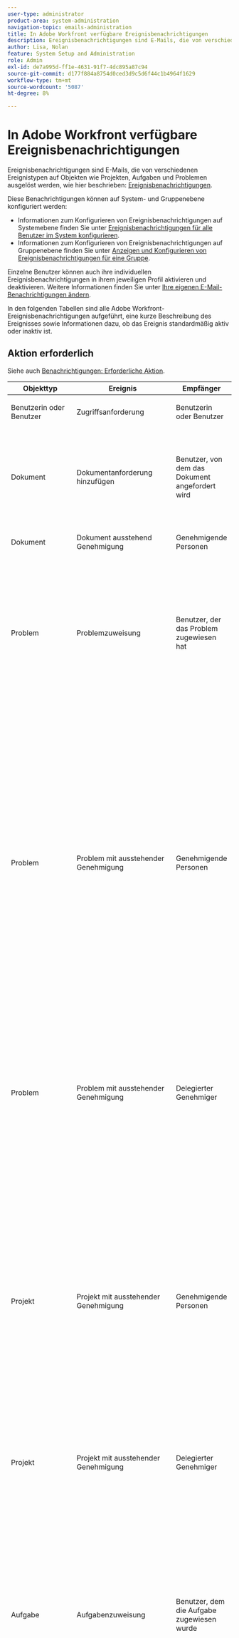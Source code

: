 ```yaml
---
user-type: administrator
product-area: system-administration
navigation-topic: emails-administration
title: In Adobe Workfront verfügbare Ereignisbenachrichtigungen
description: Ereignisbenachrichtigungen sind E-Mails, die von verschiedenen Ereignistypen auf Objekten wie Projekten, Aufgaben und Problemen ausgelöst werden. In diesem Artikel werden die verfügbaren Arten von Ereignisbenachrichtigungen aufgeführt und beschrieben.
author: Lisa, Nolan
feature: System Setup and Administration
role: Admin
exl-id: de7a995d-ff1e-4631-91f7-4dc895a87c94
source-git-commit: d177f884a8754d0ced3d9c5d6f44c1b4964f1629
workflow-type: tm+mt
source-wordcount: '5087'
ht-degree: 8%

---
```


# In Adobe Workfront verfügbare Ereignisbenachrichtigungen

<!-- Audited: 1/2024 -->

Ereignisbenachrichtigungen sind E-Mails, die von verschiedenen Ereignistypen auf Objekten wie Projekten, Aufgaben und Problemen ausgelöst werden, wie hier beschrieben: [Ereignisbenachrichtigungen](../../../workfront-basics/using-notifications/event-notifications.md).

Diese Benachrichtigungen können auf System- und Gruppenebene konfiguriert werden:

* Informationen zum Konfigurieren von Ereignisbenachrichtigungen auf Systemebene finden Sie unter [Ereignisbenachrichtigungen für alle Benutzer im System konfigurieren](../../../administration-and-setup/manage-workfront/emails/configure-event-notifications-for-everyone-in-the-system.md).
* Informationen zum Konfigurieren von Ereignisbenachrichtigungen auf Gruppenebene finden Sie unter [Anzeigen und Konfigurieren von Ereignisbenachrichtigungen für eine Gruppe](../../../administration-and-setup/manage-groups/create-and-manage-groups/view-and-configure-event-notifications-group.md).

Einzelne Benutzer können auch ihre individuellen Ereignisbenachrichtigungen in ihrem jeweiligen Profil aktivieren und deaktivieren. Weitere Informationen finden Sie unter [Ihre eigenen E-Mail-Benachrichtigungen ändern](../../../workfront-basics/using-notifications/activate-or-deactivate-your-own-event-notifications.md).

In den folgenden Tabellen sind alle Adobe Workfront-Ereignisbenachrichtigungen aufgeführt, eine kurze Beschreibung des Ereignisses sowie Informationen dazu, ob das Ereignis standardmäßig aktiv oder inaktiv ist.

## Aktion erforderlich

Siehe auch [Benachrichtigungen: Erforderliche Aktion](../../../workfront-basics/using-notifications/notifications-action-needed.md).

<table style="table-layout:auto"> 
 <col> 
 <col> 
 <col> 
 <col> 
 <col> 
 <thead> 
  <tr> 
   <th>Objekttyp</th> 
   <th>Ereignis</th> 
   <th>Empfänger</th> 
   <th>Beschreibung</th> 
   <th>Standardstatus</th> 
  </tr> 
 </thead> 
 <tbody> 
  <tr> 
   <td> <p>Benutzerin oder Benutzer</p> </td> 
   <td> <p>Zugriffsanforderung</p> </td> 
   <td> <p>Benutzerin oder Benutzer</p> </td> 
   <td> <p>Jemand bittet um Zugang von mir.</p> </td> 
   <td> <p>Aktiv</p> </td> 
  </tr> 
  <tr> 
   <td> <p>Dokument</p> <p> </p> </td> 
   <td> <p>Dokumentanforderung hinzufügen</p> </td> 
   <td> <p>Benutzer, von dem das Dokument angefordert wird</p> </td> 
   <td> <p>Jemand hat mich gebeten, Dokumente hochzuladen.</p> <p>Die Dokumentenanfrage erhält eine E-Mail-Benachrichtigung, wenn sie eine Anforderung zum Hochladen eines Dokuments erhält.</p> </td> 
   <td> <p>Aktiv</p> </td> 
  </tr> 
  <tr> 
   <td> <p>Dokument</p> </td> 
   <td> <p>Dokument ausstehend Genehmigung</p> </td> 
   <td> <p>Genehmigende Personen</p> </td> 
   <td> <p>Ich muss ein Dokument genehmigen.</p> </td> 
   <td> <p>Aktiv</p> </td> 
  </tr> 
  <tr> 
   <td> <p>Problem</p> </td> 
   <td> <p>Problemzuweisung</p> </td> 
   <td> <p>Benutzer, der das Problem zugewiesen hat</p> </td> 
   <td> <p>Ich habe ein Problem.</p> <p>Der Problemverantwortliche erhält nur dann eine E-Mail-Benachrichtigung, wenn der Status des Projekts aktuell ist und der Status des Problems nicht geschlossen ist oder mit Geschlossen übereinstimmt.</p> <p>Benutzer mit einer Lizenz für Review oder Anfrage erhalten keine Benachrichtigung.</p> </td> 
   <td> <p>Inaktiv</p> </td> 
  </tr> 
  <tr> 
   <td> <p>Problem</p> </td> 
   <td> <p>Problem mit ausstehender Genehmigung</p> </td> 
   <td> <p>Genehmigende Personen</p> </td> 
   <td> <p>Ich muss ein Problem genehmigen.</p> <p>Welche Benutzer eine E-Mail-Benachrichtigung für dieses Ereignis erhalten, hängt davon ab, ob die Einstellung "Genehmiger muss nicht im Projektteam sein (für Genehmigungsprozesse, die eine Rolle enthalten)"aktiviert ist (wie beschrieben in <a href="../../../administration-and-setup/customize-workfront/configure-approval-milestone-processes/establish-approval-settings.md" class="MCXref xref">Globale Genehmigungseinstellungen konfigurieren</a>). </p> <p>Wenn diese Option aktiviert ist</strong>, wird eine E-Mail-Benachrichtigung an alle Benutzer im System mit der Rolle "Genehmiger"gesendet.</p> <p>Wenn diese Option deaktiviert ist</strong>, erhalten nur Projektteams mit der Rolle "Genehmiger"eine E-Mail-Benachrichtigung.</p> <p>Eine Benachrichtigung wird gesendet, wenn das Projekt den Status Planung oder Aktuell aufweist. </p> </td> 
   <td> <p>Inaktiv</p> </td> 
  </tr> 
  <tr> 
   <td> <p>Problem</p> </td> 
   <td> <p>Problem mit ausstehender Genehmigung</p> </td> 
   <td> <p>Delegierter Genehmiger</p> </td> 
   <td> <p>Ich muss eine Problemvalidierung überprüfen, wenn ich "delegiert wurde.</p> <p>Wenn ein Benutzer eine Problemgenehmigung an einen anderen Benutzer delegiert, wird dieser benachrichtigt. </p> <p>Eine Benachrichtigung wird nur gesendet, wenn das Projekt den Status Aktuell aufweist.</p> </td> 
   <td> <p>Aktiv</p> </td> 
  </tr> 
  <tr> 
   <td> <p>Projekt</p> </td> 
   <td> <p>Projekt mit ausstehender Genehmigung</p> </td> 
   <td> <p>Genehmigende Personen</p> </td> 
   <td> <p>Ich muss ein Projekt genehmigen.</p> <p>Welche Benutzer eine E-Mail-Benachrichtigung für dieses Ereignis erhalten, hängt davon ab, ob die Einstellung "Genehmiger muss nicht im Projektteam sein (für Genehmigungsprozesse, die eine Auftragsrolle enthalten)"aktiviert ist (wie beschrieben in <a href="../../../administration-and-setup/customize-workfront/configure-approval-milestone-processes/establish-approval-settings.md" class="MCXref xref">Globale Genehmigungseinstellungen konfigurieren</a>).</p> <p>Wenn diese Option aktiviert ist</strong>, wird eine E-Mail-Benachrichtigung an alle Benutzer im System mit der Rolle "Genehmiger"gesendet.</p> <p>Wenn diese Option deaktiviert ist</strong>, erhalten nur Projektteams mit der Rolle "Genehmiger"eine E-Mail-Benachrichtigung.</p> </td> 
   <td> <p>Inaktiv</p> </td> 
  </tr> 
  <tr> 
   <td>Projekt</td> 
   <td>Projekt mit ausstehender Genehmigung</td> 
   <td>Delegierter Genehmiger</td> 
   <td> <p>Ich muss eine Projektgenehmigung überprüfen, die mir übertragen wurde.</p> </td> 
   <td> Aktiv</td> 
  </tr> 
  <tr> 
   <td> <p>Aufgabe</p> </td> 
   <td> <p>Aufgabenzuweisung</p> </td> 
   <td> <p>Benutzer, dem die Aufgabe zugewiesen wurde</p> </td> 
   <td> <p>Ich bin der Hauptverantwortliche einer Aufgabe.</p> <p>Der Aufgabenverantwortliche erhält eine E-Mail-Benachrichtigung, wenn er zum primären Verantwortlichen der Aufgabe gemacht wird, es sei denn, der Verantwortliche ist der Benutzer, der die Zuweisung vorgenommen hat.</p> <p>Eine Benachrichtigung wird gesendet, wenn der Projektstatus Aktuell ist und die Aufgabe nicht als abgeschlossen markiert ist.</p> <p>Benutzer mit einer Überprüfungslizenz erhalten keine Benachrichtigung.</p> </td> 
   <td> <p>Inaktiv</p> </td> 
  </tr> 
  <tr> 
   <td> <p>Aufgabe</p> </td> 
   <td> <p>Aufgabe mit ausstehender Genehmigung</p> </td> 
   <td> <p>Genehmigende Personen</p> </td> 
   <td> <p>Ich muss eine Aufgabe genehmigen.</p> <p>Welche Benutzer eine E-Mail-Benachrichtigung für dieses Ereignis erhalten, hängt davon ab, ob die Einstellung "Genehmiger muss nicht im Projektteam sein (für Genehmigungsprozesse, die eine Rolle enthalten)"aktiviert ist (wie beschrieben in <a href="../../../administration-and-setup/customize-workfront/configure-approval-milestone-processes/establish-approval-settings.md" class="MCXref xref">Globale Genehmigungseinstellungen konfigurieren</a>). </p> <p>Wenn diese Option aktiviert ist</strong>, wird eine E-Mail-Benachrichtigung an alle Benutzer im System mit der Rolle "Genehmiger"gesendet.</p> <p>Wenn diese Option deaktiviert ist</strong>, erhalten nur Projektteams mit der Rolle "Genehmiger"eine E-Mail-Benachrichtigung.</p> <p>Eine Benachrichtigung wird nur gesendet, wenn der Projektstatus zum Zeitpunkt der Anfrage aktuell ist.</p> </td> 
   <td> <p>Inaktiv</p> </td> 
  </tr> 
  <tr> 
   <td> <p>Aufgabe</p> </td> 
   <td> <p>Aufgabe mit ausstehender Genehmigung</p> </td> 
   <td> <p>Delegierter Genehmiger</p> </td> 
   <td> <p>Ich muss eine Aufgabengenehmigung überprüfen, die mir übertragen wurde.</p> <p>Wenn ein Benutzer eine Problemgenehmigung an einen anderen Benutzer delegiert, wird dieser benachrichtigt. </p> <p>Eine Benachrichtigung wird nur gesendet, wenn der Projektstatus zum Zeitpunkt der Anfrage aktuell ist.</p> </td> 
   <td> <p>Aktiv</p> </td> 
  </tr> 
  <tr> 
   <td> <p>Arbeitszeittabelle</p> </td> 
   <td> <p>Datenblatt Neu geöffnet</p> </td> 
   <td> <p>Benutzer, zu dem das Timesheet gehört</p> </td> 
   <td> <p>Mein Timesheet wird wieder geöffnet.</p> <p>Der Eigentümer des Datenblatts erhält beim erneuten Öffnen des Datenblatts eine E-Mail-Benachrichtigung, es sei denn, der Benutzer, der das Datenblatt erneut geöffnet hat, ist auch Eigentümer des Datenblatts.</p> <p>Eine E-Mail-Benachrichtigung wird nur gesendet, wenn der Status des Zeitblatts "Open"lautet.</p> <p>Benutzer mit einer Überprüfungslizenz erhalten keine Benachrichtigung.</p> </td> 
   <td> <p>Inaktiv</p> </td> 
  </tr> 
  <tr> 
   <td> <p>Arbeitszeittabelle</p> </td> 
   <td> <p>Zurückweisung des Zeitplans</p> </td> 
   <td> <p>Benutzer, zu dem das Timesheet gehört</p> </td> 
   <td> <p>Mein Timesheet wird abgelehnt.</p> <p>Der Besitzer des Datenblatts erhält eine E-Mail-Benachrichtigung, wenn das Datenblatt abgelehnt wird, es sei denn, der Benutzer, der das Datenblatt abgelehnt hat, ist ebenfalls Eigentümer.</p> <p>Eine E-Mail-Benachrichtigung wird nur gesendet, wenn der Status des Zeitblatts Abgelehnt ist.</p> <p>Benutzer mit einer Überprüfungslizenz erhalten keine Benachrichtigung.</p> </td> 
   <td> <p>Inaktiv</p> </td> 
  </tr> 
  <tr> 
   <td> <p>Arbeitszeittabelle</p> </td> 
   <td> <p>Übermittlung des Zeitplans</p> </td> 
   <td> <p>Genehmigende Person</p> </td> 
   <td> <p>Ich muss ein Timesheet genehmigen.</p> <p>Der Timesheet-Genehmiger erhält eine E-Mail-Benachrichtigung, wenn ein zu validierendes Zeitblatt übermittelt wird, es sei denn, der Benutzer, der das Datenblatt gesendet hat, ist auch der Timesheet-Genehmiger.</p> <p>Eine Benachrichtigung wird nur gesendet, wenn der Status des Zeitblatts übermittelt wird.</p> </td> 
   <td> <p>Inaktiv</p> </td> 
  </tr> 
  <tr> 
   <td> <p>Zuweisung</p> </td> 
   <td> <p>Arbeitselementanforderung</p> </td> 
   <td> <p>Mitglieder des Teams, für das der Artikel angefordert wird</p> </td> 
   <td> <p>Mein Team erhält eine neue Arbeitsanfrage.</p> <p>Team-Mitglieder erhalten eine E-Mail-Benachrichtigung, wenn das Team eine neue Arbeitsanfrage erhält. (Der Benutzer, der die Anfrage gesendet hat, erhält keine Benachrichtigung, wenn er Mitglied des Teams ist.)</p> <p>Eine Benachrichtigung wird nur gesendet, wenn der Projektstatus zum Zeitpunkt der Arbeitsanforderung aktuell ist und der Status der Arbeitsanforderung "Neu"lautet.</p> <p>Benutzer mit einer Überprüfungslizenz erhalten keine Benachrichtigung.</p> </td> 
   <td> <p>Aktiv</p> </td> 
  </tr> 
  <tr> 
   <td> <p>Zuweisung</p> </td> 
   <td> <p>Arbeitselementanforderung</p> </td> 
   <td> <p>Benutzer, für den das Arbeitselement angefordert wird</p> </td> 
   <td> <p>Ich bekomme eine neue Arbeitsanfrage.</p> <p>Der Bevollmächtigte des Arbeitselements erhält eine E-Mail-Benachrichtigung, es sei denn, der Benutzer, der die Anfrage stellt, ist auch der Bevollmächtigte. </p> <p>Eine Benachrichtigung wird nicht gesendet, wenn der Aufgabenstatus Abgeschlossen oder der Problemstatus Abgeschlossen ist.</p> <p>Eine Benachrichtigung wird nur gesendet, wenn der Projektstatus zum Zeitpunkt der Anfrage aktuell ist.</p> <p>Benutzer mit einer Überprüfungslizenz erhalten keine Benachrichtigung.</p> </td> 
   <td> <p>Aktiv</p> </td> 
  </tr> 
 </tbody> 
</table>

## Von mir gestellte Anfragen

Siehe auch [Benachrichtigungen: Von mir gestellte Anforderungen](../../../workfront-basics/using-notifications/notifications-requests-i-have-made.md).

<table style="table-layout:auto"> 
 <col> 
 <col> 
 <col> 
 <col> 
 <col> 
 <thead> 
  <tr> 
   <th>Objekttyp</th> 
   <th>Ereignis</th> 
   <th>Empfänger</th> 
   <th>Beschreibung</th> 
   <th> Standardstatus</th> 
  </tr> 
 </thead> 
 <tbody> 
  <tr> 
   <td> <p>Dokument</p> </td> 
   <td> <p>Änderung des Genehmigungsstatus</p> </td> 
   <td> <p>Anfragender</p> </td> 
   <td> <p>Eine Anforderung zur Dokumentgenehmigung ist abgeschlossen.</p> <p>Der Dokumentanfragende erhält eine E-Mail-Benachrichtigung, wenn die Genehmigungsanforderung für das Dokument abgeschlossen ist.</p> </td> 
   <td> <p>Aktiv</p> </td> 
  </tr> 
  <tr> 
   <td> <p>Dokument</p> </td> 
   <td> <p>Abschluss der Dokumentanforderung</p> </td> 
   <td> <p>Anfragender</p> </td> 
   <td> <p>Eine Anfrage zum Hochladen von Dokumenten wurde erfüllt.</p> <p>Der Dokumentanfragende erhält eine E-Mail-Benachrichtigung, wenn eine Anforderung zum Hochladen eines Dokuments erfüllt ist.</p> </td> 
   <td> <p>Aktiv</p> </td> 
  </tr> 
  <tr> 
   <td> <p>Problem</p> </td> 
   <td> <p>Problem hinzufügen</p> </td> 
   <td> <p>Primärer Ansprechpartner für Probleme</p> </td> 
   <td> <p>Ich füge einem Projekt ein Problem hinzu.</p> <p>Der Hauptkontakt zu einem Problem erhält eine Benachrichtigung, wenn er ein Problem in einem Projekt hinzufügt.</p> <p>Eine Benachrichtigung wird nur gesendet, wenn der Projektstatus "Aktuell"oder "Planung"lautet.</p> </td> 
   <td> <p>Inaktiv</p> </td> 
  </tr> 
  <tr> 
   <td>Problem</td> 
   <td>Problemzuweisung</td> 
   <td>Primärer Ansprechpartner für Probleme</td> 
   <td> <p>Jemand wird einem Problem zugeordnet, für das ich der Hauptkontakt bin.</p> <p>Der Hauptkontakt zu einem Problem erhält eine Benachrichtigung, wenn das Problem einem Benutzer zugewiesen wird. </p> <p>Eine Benachrichtigung wird nur gesendet, wenn der Projektstatus "Aktuell"oder "Planung"lautet.</p> </td> 
   <td> Inaktiv</td> 
  </tr> 
  <tr> 
   <td> <p>Problem</p> </td> 
   <td> <p>Problembeendigung</p> </td> 
   <td> <p>Primärer Ansprechpartner für Probleme</p> </td> 
   <td> <p>Ein Problem, bei dem ich der Hauptkontakt bin, ist abgeschlossen.</p> <p>Eine Benachrichtigung wird nur gesendet, wenn der Projektstatus "Aktuell"oder "Planung"lautet.</p> </td> 
   <td> <p>Inaktiv</p> </td> 
  </tr> 
  <tr> 
   <td> <p>Projekt</p> </td> 
   <td> <p>Änderung des Projektstatus</p> </td> 
   <td> <p>Benutzer, der das Projekt erstellt hat (eingegeben von)</p> </td> 
   <td> <p>Der Status ändert sich in einem Projekt, das ich erstellt habe.</p> <p>Der Benutzer, der das Projekt erstellt hat, erhält eine E-Mail-Benachrichtigung, wenn sich der Projektstatus ändert.</p> </td> 
   <td> <p>Inaktiv</p> </td> 
  </tr> 
  <tr> 
   <td> <p>Problem</p> </td> 
   <td> <p>Anfrage hinzufügen</p> </td> 
   <td> <p>Primärer Ansprechpartner für Probleme</p> </td> 
   <td> <p>Ich sende eine Anfrage (Bestätigung).</p> <p>Der Primäre Kontakt zu diesem Problem erhält eine E-Mail-Benachrichtigung, wenn er ein Problem sendet.</p> <p>Eine Benachrichtigung wird nur gesendet, wenn der Projektstatus aktuell ist und das Projekt die Ansicht "Is Help Desk"verwendet.</p> </td> 
   <td> <p>Aktiv</p> </td> 
  </tr> 
  <tr> 
   <td> <p>Problem</p> </td> 
   <td> <p>Anforderungszuweisung</p> </td> 
   <td> <p>Primärer Ansprechpartner für Probleme</p> </td> 
   <td> <p>Jemand wird meiner Bitte zugewiesen.</p> <p>Der primäre Ansprechpartner des Problems erhält eine E-Mail-Benachrichtigung, wenn ein Benutzer dem Problem zugewiesen wird, es sei denn, der primäre Ansprechpartner und der zugewiesene Benutzer sind derselbe Benutzer.</p> <p>Eine Benachrichtigung wird nur gesendet, wenn der Projektstatus aktuell ist und das Projekt die Ansicht "Is Help Desk"verwendet.</p> </td> 
   <td> <p>Aktiv</p> </td> 
  </tr> 
  <tr> 
   <td> <p>Problem</p> </td> 
   <td> <p>Anfrage abgeschlossen</p> </td> 
   <td> <p>Primärer Ansprechpartner für Probleme</p> </td> 
   <td> <p>Meine Anfrage ist geschlossen (Bestätigung).</p> <p>Der primäre Ansprechpartner des Problems erhält eine E-Mail-Benachrichtigung, wenn die Anfrage geschlossen wird.</p> <p>Eine Benachrichtigung wird nur gesendet, wenn der Projektstatus aktuell ist und das Projekt die Ansicht "Is Help Desk"verwendet.</p> <p>Wenn die Benachrichtigungen für "Problemabwicklung"aktiviert sind, werden sie immer anstelle der "Anfrage für Primären Kontakt ausgeben"Trigger. Wenn diese Benachrichtigung an den Trigger gesendet werden soll, müssen Sie die Benachrichtigungen zum Abschluss von Problemen deaktivieren.</p> </td> 
   <td> <p>Aktiv</p> </td> 
  </tr> 
  <tr> 
   <td> <p>Dokument</p> </td> 
   <td> <p>Dokument anfordern</p> </td> 
   <td> <p>Primärer Ansprechpartner für Probleme</p> </td> 
   <td> <p>Ein Dokument wird geändert oder hochgeladen, wenn es sich um ein Problem handelt, für das ich der Hauptkontakt bin.</p> <p>Der primäre Ansprechpartner des Problems erhält eine E-Mail-Benachrichtigung, wenn ein Dokument hochgeladen oder in einem Problem geändert wird, es sei denn, der Benutzer, der das Dokument hochgeladen oder geändert hat, ist ebenfalls der primäre Ansprechpartner.</p> <p>Eine Benachrichtigung wird nur gesendet, wenn der Projektstatus aktuell ist und für das Projekt auf der Registerkarte Warteschlangeneinstellungen die Option "Als Warteschlange für Hilfeanfragen veröffentlichen"aktiviert ist.</p> </td> 
   <td> <p>Aktiv</p> </td> 
  </tr> 
  <tr> 
   <td> <p>Problem</p> </td> 
   <td> <p>Änderung des Anfragestatus</p> </td> 
   <td> <p>Primärer Ansprechpartner für Probleme</p> </td> 
   <td> <p>Der Status ändert sich in meiner Anfrage.</p> <p>Der Hauptkontakt des Problems erhält eine E-Mail-Benachrichtigung, wenn sich der Problemstatus ändert, es sei denn, der Benutzer, der den Status geändert hat, ist auch der Hauptkontakt.</p> <p>Eine Benachrichtigung wird nur gesendet, wenn der Projektstatus aktuell ist und das Projekt die Ansicht "Is Help Desk"verwendet.</p> </td> 
   <td> <p>Aktiv</p> </td> 
  </tr> 
 </tbody> 
</table>

<!--
      DRAFTED IN FLARE:
       For more information on publishing a project as a Help Request Queue, see 
       <a href="../../../manage-work/requests/create-and-manage-request-queues/queue-details-tab-overview.md" class="MCXref xref">Overview of the Queue Details tab in a project</a>.-->

## Kommunikation

Siehe auch [Mitteilungen: Kommunikation](../../../workfront-basics/using-notifications/notifications-communication.md).

<table style="table-layout:auto"> 
 <col> 
 <col> 
 <col> 
 <col> 
 <thead> 
  <tr> 
   <th>Objekttyp</th> 
   <th>Ereignis</th> 
   <th>Empfänger</th> 
   <th>Beschreibung</th> 
   <th> Standardstatus</th> 
  </tr> 
 </thead> 
 <tbody> 
  <tr> 
   <td> <p>Dokument</p> </td> 
   <td> <p>Kommentar zu Dokument</p> </td> 
   <td> <p>Dokumentbesitzer</p> </td> 
   <td> <p>Zu meinem Dokument wird ein Kommentar hinzugefügt.</p> <p>Der Dokumenteigentümer in Workfront erhält eine E-Mail-Benachrichtigung, wenn ein Kommentar im Dokument veröffentlicht wird, es sei denn, der Benutzer, der den Kommentar veröffentlicht hat, ist auch Dokumenteigentümer.</p> <p>Alle Benutzer, die direkt in den Kommentar eingeschlossen sind, erhalten ebenfalls eine E-Mail-Benachrichtigung.</p> <p>Eine Benachrichtigung wird nur gesendet, wenn der Projektstatus aktuell ist. </p> <p>Betreff der E-Mail zur sofortigen Benachrichtigung ist: <em>Kommentar zu &lt;request name=""&gt; on &lt;project name=""&gt; (ref# &lt;request reference="" number=""&gt;)</em></p> <p> Betreff der täglichen Digest-Benachrichtigung ist:<em> Kommunikationsgrad &lt;date of="" daily="" digest=""&gt;</em></p> </td> 
   <td> <p>Aktiv </p> </td> 
  </tr> 
  <tr> 
   <td> <p>Notiz</p> </td> 
   <td> <p>Anmerkung anfordern</p> </td> 
   <td> <p>Primärer Ansprechpartner für Probleme</p> </td> 
   <td> <p>Wenn ein Kommentar zu einer Anfrage gepostet wird, senden Sie eine E-Mail an den Hauptkontakt des Problems.</p> <p>Der Hauptkontakt für ein Problem erhält eine E-Mail-Benachrichtigung, wenn ein Kommentar auf einer Anfrage veröffentlicht wird, es sei denn, der Benutzer, der den Kommentar veröffentlicht hat, ist auch der primäre Ansprechpartner für das Problem.</p> <p>Alle Benutzer, die direkt in den Kommentar eingeschlossen sind, erhalten ebenfalls eine E-Mail-Benachrichtigung.</p> <p>Eine Benachrichtigung wird nur gesendet, wenn der Projektstatus aktuell ist.</p> </td> 
   <td> <p>Aktiv</p> </td> 
  </tr> 
  <tr> 
   <td> <p>Benutzerin oder Benutzer</p> </td> 
   <td>Directed Update</td> 
   <td>Benutzerin oder Benutzer</td> 
   <td> <p>Jemand nimmt mich in ein direktes Update auf.</p> <p>Eine gezielte Aktualisierung ist der Fall, wenn ein Benutzer einen anderen Benutzer in eine Aktualisierung einbezieht, wie unter <a href="../../../workfront-basics/updating-work-items-and-viewing-updates/tag-others-on-updates.md" class="MCXref xref">Tagging anderer Benutzer auf Updates</a>.</p> <p>In diesem Fall erhält der Benutzer, der in der empfohlenen Aktualisierung enthalten ist, eine E-Mail-Benachrichtigung über die Aktualisierung.</p> <p>Die E-Mail-Benachrichtigung wird nur gesendet, wenn der Benutzer über Zugriffsrechte für das Objekt verfügt und es in seinem Profil aktiviert bleibt.  </p> <p>Diese Ereignisbenachrichtigung ist standardmäßig aktiviert und kann nicht deaktiviert werden.</p> </td> 
   <td> <p>Aktiv</p> </td> 
  </tr> 
  <tr> 
   <td> <p>Team</p> </td> 
   <td> <p>Directed Update</p> </td> 
   <td> <p>Team-Mitglieder</p> </td> 
   <td> <p>Jemand bezieht mein Team in ein direktes Update ein.</p> <p>Eine gezielte Aktualisierung ist der Fall, wenn ein Benutzer einen anderen Benutzer in eine Aktualisierung einbezieht, wie unter <a href="../../../workfront-basics/updating-work-items-and-viewing-updates/tag-others-on-updates.md" class="MCXref xref">Tagging anderer Benutzer auf Updates</a>.</p> <p>In diesem Fall erhält jedes Mitglied des Teams, das in der empfohlenen Aktualisierung enthalten ist, eine E-Mail-Benachrichtigung über die Aktualisierung.</p> <p>Die E-Mail-Benachrichtigung wird nur an Benutzer gesendet, die über Zugriffsberechtigungen für das Objekt der Aktualisierung verfügen.</p> <p>Wenn der Benutzer, der die gezielte Aktualisierung sendet, Mitglied des Teams ist, das eingeschlossen ist, erhält der Benutzer, der die Aktualisierung sendet, keine E-Mail-Benachrichtigung.</p> </td> 
   <td> <p>Aktiv</p> </td> 
  </tr> 
  <tr> 
   <td> <p>Notiz</p> </td> 
   <td> <p>Kommentar zu Arbeitselementen</p> </td> 
   <td> <p>Thread-Teilnehmer</p> </td> 
   <td> <p>Jemand kommentiert einen Faden, in dem ich bin.</p> <p>Teilnehmer im Thread und Benutzer, die in einer Direktnachricht enthalten sind, erhalten eine E-Mail-Benachrichtigung, wenn ein Benutzer einen Kommentar im Thread abgibt.</p> <p>Benutzer müssen Zugriff auf Ansicht haben, um eine Benachrichtigung zu erhalten.</p> <p>Die folgenden Benutzer erhalten keine Benachrichtigung:</p> 
    <ul> 
     <li> <p>In einer Direktnachricht enthaltene Teams</p> </li> 
     <li> <p>Der Eigentümer der Notiz</p> </li> 
     <li> <p>Der Primäre Kontakt</p> </li> 
    </ul> </td> 
   <td> <p>Aktiv</p> </td> 
  </tr> 
  <tr> 
   <td> <p>Notiz</p> </td> 
   <td> <p>Kommentar zu Arbeitselementen</p> </td> 
   <td> <p>Arbeitselement-Zuweisung</p> </td> 
   <td> <p>Jemand kommentiert eines meiner Arbeitselemente.</p> <p>Der Verantwortliche des Arbeitselements erhält jedes Mal, wenn ein Benutzer ein Update zu einem Arbeitselement hinzufügt, eine E-Mail-Benachrichtigung, es sei denn, der Benutzer, der die Aktualisierung hinzufügt, ist auch der Verantwortliche.</p> </td> 
   <td> <p>Aktiv</p> </td> 
  </tr> 
  <tr> 
   <td> <p>Notiz</p> </td> 
   <td> <p>Antwort auf Arbeitsanforderung</p> </td> 
   <td> <p> Arbeitsanfrage</p> </td> 
   <td> <p>Jemand antwortet auf meine Anfrage.</p> <p>Nachdem ein Benutzer eine Anforderung gesendet hat und ein anderer Benutzer auf diese Anforderung antwortet, erhält der Benutzer, der die Anforderung gesendet hat, eine E-Mail-Benachrichtigung.</p> <p>Eine E-Mail-Benachrichtigung wird nicht gesendet, wenn:</p> 
    <ul> 
     <li> <p>Der Benutzer, der antwortet, ist derselbe Benutzer, der die Anfrage gestellt hat</p> </li> 
     <li> <p>Der Benutzer hat keinen Zugriff auf die Notiz.</p> </li> 
    </ul> </td> 
   <td> <p>Aktiv</p> </td> 
  </tr> 
 </tbody> 
</table>

<!--
      DRAFTED IN FLARE: for the directed update above, it also mentions:
        ... and is not the same user that enters the update-->

## Validierungsinformationen

Siehe auch [Benachrichtigungen: Validierungsinformationen](../../../workfront-basics/using-notifications/notifications-approval-information.md).

<table style="table-layout:auto"> 
 <col> 
 <col> 
 <col> 
 <col> 
 <thead> 
  <tr> 
   <th>Objekttyp</th> 
   <th>Ereignis</th> 
   <th>Empfänger</th> 
   <th>Beschreibung</th> 
   <th> Standardstatus</th> 
  </tr> 
 </thead> 
 <tbody> 
  <tr> 
   <td> <p>Benutzerin oder Benutzer</p> </td> 
   <td> <p>Genehmigungsdelegierung</p> </td> 
   <td> <p>Benutzerin oder Benutzer</p> </td> 
   <td> <p>Ich werde als Genehmiger beauftragt.</p> </td> 
   <td> <p>Aktiv</p> </td> 
  </tr> 
  <tr> 
   <td> <p>Problem</p> </td> 
   <td> <p>Delegierte Problemgenehmigung - Statusänderung</p> </td> 
   <td> <p>Benutzer, der die Genehmigung erteilt hat</p> </td> 
   <td> <p>Ein delegierter Genehmigungsantrag ist abgeschlossen. </p> <p>Wenn Sie eine Problemvalidierung an eine andere Person delegieren, erhalten Sie eine E-Mail-Benachrichtigung, wenn diese die Genehmigung abschließt (unabhängig davon, ob sie die Problemvalidierung validieren oder ablehnen). </p> </td> 
   <td> <p>Aktiv</p> </td> 
  </tr> 
  <tr> 
   <td> <p>Projekt</p> </td> 
   <td> <p>Delegierte Projektgenehmigung - Statusänderung</p> </td> 
   <td> <p>Benutzer, der die Genehmigung erteilt hat</p> </td> 
   <td> <p>Ein delegierter Genehmigungsantrag für ein Projekt ist abgeschlossen.</p> <p>Wenn Sie eine Projektgenehmigung an eine andere Person delegieren, erhalten Sie eine E-Mail-Benachrichtigung, wenn diese Genehmigung abgeschlossen ist (unabhängig davon, ob sie die Projektgenehmigung genehmigt oder ablehnt).</p> </td> 
   <td> <p>Aktiv</p> </td> 
  </tr> 
  <tr> 
   <td> <p>Aufgabe</p> </td> 
   <td> <p>Delegierte Aufgabengenehmigung - Statusänderung</p> </td> 
   <td> <p>Benutzer, der die Genehmigung erteilt hat</p> </td> 
   <td> <p>Der Status der delegierten Aufgabenvalidierung ist abgeschlossen.</p> <p>Wenn Sie eine Aufgabenvalidierung an eine andere Person delegieren, erhalten Sie eine E-Mail-Benachrichtigung, wenn diese Validierung abgeschlossen ist (unabhängig davon, ob sie die Aufgabenvalidierung validieren oder ablehnen).</p> </td> 
   <td> <p>Aktiv</p> </td> 
  </tr> 
  <tr> 
   <td> <p>Dokument</p> </td> 
   <td> <p>Stornierung der Dokumentgenehmigung an genehmigende Person</p> </td> 
   <td> <p>Benutzer, der die Genehmigung erteilt hat</p> </td> 
   <td> <p>Eine Anforderung zur Dokumentgenehmigung wird abgebrochen.</p> <p>Der Dokumentenvalidierer des Dokuments erhält eine E-Mail-Benachrichtigung, wenn die Anforderung der Dokumentgenehmigung abgebrochen wird.</p> </td> 
   <td> <p>Aktiv</p> </td> 
  </tr> 
  <tr> 
   <td> <p>Arbeitszeittabelle</p> </td> 
   <td> <p>Genehmigung des Datenblatts</p> </td> 
   <td> <p>Benutzer, zu dem das Timesheet gehört</p> </td> 
   <td> <p>Mein Timesheet ist genehmigt.</p> </td> 
   <td> <p>Inaktiv</p> </td> 
  </tr> 
 </tbody> 
</table>

## Informationen über die mir zugewiesene Arbeit

Siehe auch [Benachrichtigungen: Informationen über die mir zugewiesenen Aufgaben](../../../workfront-basics/using-notifications/notifications-information-about-work-assigned-to-me.md).

<table style="table-layout:auto"> 
 <col> 
 <col> 
 <col> 
 <col> 
 <thead> 
  <tr> 
   <th>Objekttyp</th> 
   <th>Ereignis</th> 
   <th>Empfänger</th> 
   <th>Beschreibung</th> 
   <th> Standardstatus</th> 
  </tr> 
 </thead> 
 <tbody> 
  <tr data-mc-conditions=""> 
   <td>Aufgabe</td> 
   <td>Abschluss aller Vorgänger-Aufgaben</td> 
   <td>Abhängige Aufgaben zugewiesene Teammitglieder</td> 
   <td> <p>Alle Vorgänger der Aufgaben des Teams sind fertig gestellt.</p> <p>Die Aufgabenempfänger (alle Mitglieder des Teams) erhalten eine E-Mail-Benachrichtigung.</p> <p>Benutzer mit einer Überprüfungslizenz erhalten keine Benachrichtigung.</p> </td> 
   <td>Inaktiv</td> 
  </tr> 
  <tr> 
   <td> <p>Aufgabe</p> </td> 
   <td> <p>Abschluss aller Vorgänger-Aufgaben</p> </td> 
   <td> <p>Benutzer, der abhängigen Aufgaben zugewiesen ist</p> </td> 
   <td> <p>Alle Vorgänger meiner Aufgaben sind abgeschlossen.</p> <p>Der Aufgabenverantwortliche erhält eine E-Mail-Benachrichtigung.</p> <p>Benutzer mit einer Überprüfungslizenz erhalten keine Benachrichtigung.</p> </td> 
   <td> <p>Inaktiv</p> </td> 
  </tr> 
  <tr> 
   <td> <p>Problem</p> </td> 
   <td> <p>Validierungsentscheidung</p> </td> 
   <td> <p>Benutzer, dem das Problem zugewiesen wurde</p> </td> 
   <td> <p>Ein von mir gelöstes Problem wird genehmigt oder abgelehnt.</p> <p>Der Verantwortliche eines Problems erhält eine E-Mail-Benachrichtigung, wenn eine Genehmigungsentscheidung getroffen (genehmigt oder abgelehnt) wird.</p> <p>Benutzer mit einer Überprüfungslizenz erhalten keine Benachrichtigung.</p> </td> 
   <td> <p>Inaktiv</p> </td> 
  </tr> 
  <tr> 
   <td> <p>Aufgabe</p> </td> 
   <td> <p>Validierungsentscheidung</p> </td> 
   <td> <p>Benutzer, dem die Aufgabe zugewiesen ist</p> </td> 
   <td> <p>Eine Aufgabe, die ich abschließe, wird genehmigt oder abgelehnt.</p> <p>Der Aufgabenverantwortliche erhält eine E-Mail-Benachrichtigung, wenn die Aufgabe genehmigt oder abgelehnt wird.</p> <p>Eine Benachrichtigung wird nur gesendet, wenn der Projektstatus aktuell ist.</p> <p>Benutzer mit einer Überprüfungslizenz erhalten keine Benachrichtigung.</p> </td> 
   <td> <p>Inaktiv</p> </td> 
  </tr> 
  <tr> 
   <td> <p>Problem</p> </td> 
   <td> <p>Problembeendigung</p> </td> 
   <td> <p>Benutzer, dem das Problem zugewiesen wurde</p> </td> 
   <td> <p>Ein Problem, dem ich zugewiesen bin, ist abgeschlossen.</p> <p>Eine Benachrichtigung wird nur gesendet, wenn der Projektstatus "Aktuell"oder "Planung"lautet.</p> <p>Benutzer mit einer Überprüfungslizenz erhalten keine Benachrichtigung.</p> </td> 
   <td> <p>Inaktiv</p> </td> 
  </tr> 
  <tr> 
   <td> <p>Problem</p> </td> 
   <td> <p>Geplantes Abschlussdatum für Problem hat sich geändert</p> </td> 
   <td> <p>Benutzer, dem das Problem zugewiesen wurde</p> </td> 
   <td> <p>Das Fälligkeitsdatum ändert sich bei einem Problem, dem ich zugewiesen bin.</p> <p>Der Problemverantwortliche erhält eine E-Mail-Benachrichtigung, wenn sich das geplante Abschlussdatum ändert, es sei denn, der Benutzer, der das geplante Abschlussdatum geändert hat, ist auch der Verantwortliche.</p> <p>Eine Benachrichtigung wird nur gesendet, wenn der Projektstatus etwas Anderes als die Planung ist.</p> </td> 
   <td> <p>Aktiv</p> </td> 
  </tr> 
  <tr> 
   <td> <p>Problem</p> </td> 
   <td> <p>Änderung des Problemstatus</p> </td> 
   <td> <p>Benutzer, dem das Problem zugewiesen wurde</p> </td> 
   <td> <p>Der Status ändert sich für eines meiner Arbeitselemente.</p> <p>Der Bevollmächtigte des Problems erhält eine E-Mail-Benachrichtigung, wenn sich der Status ändert, es sei denn, der Benutzer, der den Status geändert hat, ist auch der Bevollmächtigte.</p> <p>Eine Benachrichtigung wird nur gesendet, wenn der Projektstatus aktuell ist.</p> <p>Benutzer mit einer Überprüfungslizenz erhalten keine Benachrichtigung.</p> </td> 
   <td> <p>Aktiv</p> </td> 
  </tr> 
  <tr> 
   <td> <p>Dokument</p> </td> 
   <td> <p>Dokument anfordern</p> </td> 
   <td> <p>Benutzer, dem das Problem zugewiesen wurde</p> </td> 
   <td> <p>Dokumente werden bei Anforderungen, denen ich zugewiesen bin, hochgeladen oder geändert.</p> <p>Der Problemverantwortliche erhält eine E-Mail-Benachrichtigung, wenn Dokumente in einem von ihm hinzugefügten Problem hochgeladen oder geändert werden.</p> <p>Eine E-Mail-Benachrichtigung wird nicht gesendet, wenn der Benutzer, der an dem Problem teilgenommen hat, der Problemverantwortliche ist.</p> <p>Eine Benachrichtigung wird nur gesendet, wenn der Projektstatus aktuell ist und für das Projekt auf der Registerkarte Warteschlangeneinstellungen die Option "Als Warteschlange für Hilfeanfragen veröffentlichen"aktiviert ist.</p> </td> 
   <td> <p>Aktiv</p> </td> 
  </tr> 
  <tr> 
   <td> <p>Aufgabe</p> </td> 
   <td> <p>Aufgabenabschluss</p> </td> 
   <td> <p>Benutzer, dem die Aufgabe zugewiesen ist</p> </td> 
   <td> <p>Eine Aufgabe, der ich zugewiesen bin, ist abgeschlossen.</p> <p>Der Aufgabenverantwortliche erhält eine E-Mail-Benachrichtigung, wenn die Aufgabe abgeschlossen ist. Nach Abschluss einer persönlichen Aufgabe werden keine Benachrichtigungen gesendet.</p> <p>Eine Benachrichtigung wird nur gesendet, wenn der Projektstatus aktuell ist.</p> <p>Benutzer mit der Lizenz "Review"oder "Anforderer"erhalten keine Benachrichtigung.</p> </td> 
   <td> <p>Inaktiv</p> </td> 
  </tr> 
  <tr> 
   <td> <p>Aufgabe</p> </td> 
   <td> <p>Aufgabenabschluss</p> </td> 
   <td> <p>Benutzer, der der abhängigen Aufgabe zugewiesen ist</p> </td> 
   <td> <p>Ein Vorgänger einer meiner Aufgaben ist abgeschlossen.</p> <p>Der Aufgabenverantwortliche erhält eine E-Mail-Benachrichtigung, wenn einer der Vorgänger seiner Aufgabe abgeschlossen ist.</p> <p>Benutzer mit einer Überprüfungslizenz erhalten keine Benachrichtigung.</p> </td> 
   <td> <p>Inaktiv</p> </td> 
  </tr> 
  <tr> 
   <td> <p>Aufgabe</p> </td> 
   <td> <p>Geplantes Abschlussdatum für Aufgabe hat sich geändert</p> </td> 
   <td> <p>Benutzer, dem die Aufgabe zugewiesen ist</p> </td> 
   <td> <p>Das Fälligkeitsdatum ändert sich bei einer Aufgabe, der ich zugewiesen bin.</p> <p>Der Aufgabenverantwortliche erhält eine E-Mail-Benachrichtigung, wenn sich das geplante Abschlussdatum der Aufgabe ändert, es sei denn, der Benutzer, der das geplante Abschlussdatum geändert hat, ist auch der Aufgabenverantwortliche.</p> <p>Eine Benachrichtigung wird nur gesendet, wenn der Projektstatus etwas Anderes als die Planung ist.</p> <p>Was persönliche Aufgaben betrifft, so wird keine Benachrichtigung gesendet.</p> </td> 
   <td> <p>Aktiv</p> </td> 
  </tr> 
  <tr> 
   <td> <p>Aufgabe</p> </td> 
   <td> <p>Statusänderung der Aufgabe</p> </td> 
   <td> <p>Benutzer, dem die Aufgabe zugewiesen ist</p> </td> 
   <td> <p>Der Status ändert sich bei einer Aufgabe, der ich zugewiesen bin.</p> <p>Der Aufgabenverantwortliche erhält eine E-Mail-Benachrichtigung, wenn sich der Status der Aufgabe ändert, es sei denn, der Benutzer, der den Status geändert hat, ist auch der Verantwortliche.</p> <p>Eine Benachrichtigung wird nur gesendet, wenn der Projektstatus aktuell ist.</p> <p>Benutzer mit einer Überprüfungslizenz erhalten keine Benachrichtigung. </p> </td> 
   <td> <p>Inaktiv</p> </td> 
  </tr> 
 </tbody> 
</table>

<!--
      DRAFTED IN FLARE: from the Request document add to issue assigned to: 
        For more information on publishing a project as a Help Request Queue, see 
       <a href="../../../manage-work/requests/create-and-manage-request-queues/queue-details-tab-overview.md" class="MCXref xref">Overview of the Queue Details tab in a project</a>. -->

## Informationen zu Projekten, die ich verwende

Siehe auch [Benachrichtigungen: Informationen zu Projekten, die ich verwende](../../../workfront-basics/using-notifications/notifications-information-about-projects-im-on.md).

<table style="table-layout:auto"> 
 <col> 
 <col> 
 <col> 
 <col> 
 <thead> 
  <tr> 
   <th>Objekttyp</th> 
   <th>Ereignis</th> 
   <th>Empfänger</th> 
   <th>Beschreibung</th> 
   <th> Standardstatus</th> 
  </tr> 
 </thead> 
 <tbody> 
  <tr> 
   <td> <p>Projekt</p> </td> 
   <td> <p>Aktueller Projektstatus</p> </td> 
   <td> <p>Mitglieder des Projektteams</p> </td> 
   <td> <p>Ein Projekt, an dem ich arbeite, wird aktiv.</p> <p>Benutzer des Projekts erhalten eine E-Mail-Benachrichtigung, sobald das Projekt aktiv wird.</p> </td> 
   <td> <p>Inaktiv</p> </td> 
  </tr> 
  <tr> 
   <td> <p>Dokument</p> </td> 
   <td> <p>Dokument hinzufügen</p> </td> 
   <td> <p>Mitglieder des Projektteams</p> </td> 
   <td> <p>Ein Dokument wird zu einem Projekt hinzugefügt, an dem ich arbeite.</p> <p>Benutzer des Projektteams erhalten eine E-Mail-Benachrichtigung, wenn ein Dokument zum Projekt hinzugefügt wird, mit Ausnahme des Benutzers, der das Dokument hinzugefügt hat.</p> <p>Eine Benachrichtigung wird nur gesendet, wenn der Projektstatus Aktuell und das Dokument nicht Privat ist. </p> </td> 
   <td> <p>Inaktiv</p> </td> 
  </tr> 
  <tr> 
   <td> <p>Problem</p> </td> 
   <td> <p>Problem hinzufügen</p> </td> 
   <td> <p>Mitglieder des Projektteams</p> </td> 
   <td> <p>Ein Problem wird zu einem Projekt hinzugefügt, an dem ich arbeite.</p> <p>Benutzer in einem Projekt erhalten eine E-Mail-Benachrichtigung, wenn dem Projekt ein Problem hinzugefügt wird.</p> <p>Eine Benachrichtigung wird nur gesendet, wenn der Projektstatus aktuell ist.</p> </td> 
   <td> <p>Inaktiv</p> </td> 
  </tr> 
  <tr> 
   <td> <p>Problem</p> </td> 
   <td> <p>Problembeendigung</p> </td> 
   <td> <p>Mitglieder des Projektteams</p> </td> 
   <td> <p>Ein Problem ist bei einem Projekt abgeschlossen, an dem ich arbeite.</p> <p>Jeder Benutzer im Projekt erhält eine Benachrichtigung.</p> <p>Eine Benachrichtigung wird nur gesendet, wenn der Projektstatus "Aktuell"oder "Planung"lautet.</p> </td> 
   <td> <p>Inaktiv</p> </td> 
  </tr> 
  <tr> 
   <td> <p>Aufgabe</p> </td> 
   <td> <p>Abschluss von Milestone-Aufgaben</p> </td> 
   <td> <p>Mitglieder des Projektteams</p> </td> 
   <td> <p>Eine Meilensteinaufgabe ist an einem Projekt abgeschlossen, an dem ich arbeite.</p> <p>Alle Benutzer im Projektteam erhalten eine Benachrichtigung, wenn eine Meilensteinaufgabe abgeschlossen ist. </p> <p>Eine Benachrichtigung wird nur gesendet, wenn der Projektstatus "Aktuell"oder "Planung"lautet.</p> </td> 
   <td> <p>Inaktiv</p> </td> 
  </tr> 
  <tr> 
   <td> <p>Projekt</p> </td> 
   <td> <p>Projektabschluss</p> </td> 
   <td> <p>Mitglieder des Projektteams</p> </td> 
   <td> <p>Ein Projekt, in dem ich bin, ist abgeschlossen.</p> <p>Benutzer in einem Projektteam erhalten eine E-Mail-Benachrichtigung, wenn der Projektstatus Abgeschlossen ist.</p> <p>Tipp: Wenn Projekte regelmäßig abgeschlossen werden, kann die Aktivierung dieser Option eine Menge E-Mails für Benutzer erstellen, die eine begrenzte Anzahl von Aufgaben für viele Projekte haben. </p> </td> 
   <td> <p>Inaktiv</p> </td> 
  </tr> 
  <tr> 
   <td> <p>Projekt</p> </td> 
   <td> <p>Änderung des Projektstatus</p> </td> 
   <td> <p>Mitglieder des Projektteams</p> </td> 
   <td> <p>Der Status ändert sich bei einem Projekt, in dem ich bin.</p> <p>Benutzer im Projektteam erhalten eine E-Mail-Benachrichtigung, wenn sich der Status des Projekts ändert. </p> </td> 
   <td> <p>Inaktiv</p> </td> 
  </tr> 
  <tr> 
   <td> <p>Projektbenutzer</p> </td> 
   <td> <p>Projekt-Benutzer hinzufügen</p> </td> 
   <td> <p>Mitglieder des Projektteams</p> </td> 
   <td> <p>Ich werde zu einem Projekt hinzugefügt.</p> <p>Der Benutzer, der zum Projekt hinzugefügt wurde, erhält beim Hinzufügen eine E-Mail-Benachrichtigung, es sei denn, der Benutzer wurde zum Projekt selbst hinzugefügt.</p> <p>Eine Benachrichtigung wird nur gesendet, wenn der Projektstatus aktuell ist.</p> </td> 
   <td> <p>Inaktiv</p> </td> 
  </tr> 
  <tr> 
   <td> <p>Aufgabe</p> </td> 
   <td> <p>Aufgabenabschluss</p> </td> 
   <td> <p>Mitglieder des Projektteams</p> </td> 
   <td> <p>Eine Aufgabe ist an einem Projekt abgeschlossen, an dem ich arbeite.</p> <p>Mitglieder des Projektteams erhalten eine E-Mail-Benachrichtigung.</p> <p>Eine Benachrichtigung wird nur gesendet, wenn der Projektstatus aktuell ist.</p> </td> 
   <td> <p>Inaktiv</p> </td> 
  </tr> 
  <tr> 
   <td> <p>Problem</p> </td> 
   <td> <p>Nicht zugewiesenes Problem hinzugefügt</p> </td> 
   <td> <p>Mitglieder des Projektteams</p> </td> 
   <td> <p>Ein nicht zugewiesenes Problem wird zu einem Projekt hinzugefügt, an dem ich arbeite.</p> <p>Benutzer eines Projekts erhalten eine E-Mail-Benachrichtigung, wenn dem Projekt ein Problem ohne Zuweisung hinzugefügt wird.</p> <p>Eine Benachrichtigung wird nur gesendet, wenn der Projektstatus aktuell ist.</p> </td> 
   <td> <p>Inaktiv</p> </td> 
  </tr> 
 </tbody> 
</table>

## Informationen über Projekte, die ich besitze

Siehe auch [Benachrichtigungen: Informationen zu Projekten, die ich besitze](../../../workfront-basics/using-notifications/notifications-information-about-projects-i-own.md).

<table style="table-layout:auto"> 
 <col> 
 <col> 
 <col> 
 <col> 
 <thead> 
  <tr> 
   <th>Objekttyp</th> 
   <th>Ereignis</th> 
   <th>Empfänger</th> 
   <th>Beschreibung</th> 
   <th> Standardstatus</th> 
  </tr> 
 </thead> 
 <tbody> 
  <tr> 
   <td> <p>Dokument</p> </td> 
   <td> <p>Dokument hinzufügen</p> </td> 
   <td> <p>Projektbesitzer</p> </td> 
   <td> <p>Ein Dokument wird zu einem Projekt hinzugefügt, dessen Eigentümer ich bin.</p> <p>Der Projekteigentümer erhält eine E-Mail-Benachrichtigung, wenn ein Dokument zum Projekt hinzugefügt wird, es sei denn, der Benutzer, der das Dokument hinzugefügt hat, ist auch Projektinhaber.</p> <p>Eine Benachrichtigung wird nur gesendet, wenn der Projektstatus Aktuell und das Dokument nicht Privat ist.</p> <p>Benutzer mit einer Überprüfungslizenz erhalten keine Benachrichtigung.</p> </td> 
   <td> <p>Inaktiv</p> </td> 
  </tr> 
  <tr> 
   <td> <p>Problem</p> </td> 
   <td> <p>Problem hinzufügen</p> </td> 
   <td> <p>Projektbesitzer</p> </td> 
   <td> <p>Ein Problem wird zu einem Projekt hinzugefügt, dessen Eigentümer ich bin.</p> <p>Der Projekteigentümer erhält eine E-Mail-Benachrichtigung, wenn dem Projekt ein Problem hinzugefügt wird.</p> <p>Eine Benachrichtigung wird nur gesendet, wenn der Projektstatus "Aktuell"oder "Planung"lautet.</p> <p>Benutzer mit einer Überprüfungslizenz erhalten keine Benachrichtigung.</p> </td> 
   <td> <p>Inaktiv</p> </td> 
  </tr> 
  <tr> 
   <td> <p>Problem</p> </td> 
   <td> <p>Änderung des Verpflichtungsdatums für ein Problem</p> </td> 
   <td> <p>Projektbesitzer</p> </td> 
   <td> <p>Das Commit-Datum ändert sich für ein Problem in einem meiner Projekte.</p> <p>Der Projekteigentümer erhält eine E-Mail-Benachrichtigung, wenn sich das Veröffentlichungsdatum für ein Problem im Projekt ändert, es sei denn, der Benutzer, der das Veröffentlichungsdatum ändert, ist derselbe Benutzer wie der Projekteigentümer.</p> </td> 
   <td> <p>Aktiv</p> </td> 
  </tr> 
  <tr> 
   <td> <p>Problem</p> </td> 
   <td> <p>Problembeendigung</p> </td> 
   <td> <p>Projektbesitzer</p> </td> 
   <td> <p>Ein Problem ist bei einem Projekt abgeschlossen, dessen Eigentümer ich bin.</p> <p>Der Projekteigentümer erhält eine E-Mail-Benachrichtigung.</p> <p>Eine Benachrichtigung wird nur gesendet, wenn der Projektstatus "Aktuell"oder "Planung"lautet.</p> <p>Benutzer mit einer Überprüfungslizenz erhalten keine Benachrichtigung.</p> </td> 
   <td> <p>Inaktiv</p> </td> 
  </tr> 
  <tr> 
   <td> <p>Aufgabe</p> </td> 
   <td> <p>Abschluss von Milestone-Aufgaben</p> </td> 
   <td> <p>Projektbesitzer</p> </td> 
   <td> <p>Eine Meilensteinaufgabe wird an einem Projekt abgeschlossen, das ich besitze.</p> <p>Eine Benachrichtigung wird nur gesendet, wenn der Projektstatus "Aktuell"oder "Planung"lautet.</p> </td> 
   <td> <p>Inaktiv</p> </td> 
  </tr> 
  <tr> 
   <td> <p>Projekt</p> </td> 
   <td> <p>Zuweisung des Projekteigentümers</p> </td> 
   <td> <p>Projektbesitzer</p> </td> 
   <td> <p>Ich bin der Besitzer eines neuen Projekts.</p> <p>Wenn ein Benutzer als Eigentümer eines Projekts zugewiesen wird, erhält er eine E-Mail-Benachrichtigung.</p> <p>Wenn der Projektinhaber derselbe Benutzer ist, der die Zuweisung vorgenommen hat, wird keine E-Mail-Benachrichtigung gesendet</p> </td> 
   <td> <p>Inaktiv</p> </td> 
  </tr> 
  <tr> 
   <td> <p>Projekt</p> </td> 
   <td> <p>Änderung des Projektstatus</p> </td> 
   <td> <p>Projektbesitzer</p> </td> 
   <td> <p>Ein Projekt, das ich besitze, kommt zurück.</p> <p>Der Projekteigentümer erhält eine E-Mail-Benachrichtigung, wenn das Projekt verspätet ist.</p> </td> 
   <td> <p>Inaktiv</p> </td> 
  </tr> 
  <tr> 
   <td> <p>Aufgabe</p> </td> 
   <td> <p>Änderung des Commit-Datums für Aufgabe</p> </td> 
   <td> <p>Projektbesitzer</p> </td> 
   <td> <p>Das Commit-Datum ändert sich für eine Aufgabe in einem meiner Projekte.</p> <p>Der Projekteigentümer erhält eine E-Mail-Benachrichtigung, wenn sich das Veröffentlichungsdatum für eine Aufgabe im Projekt ändert, es sei denn, der Benutzer, der das Veröffentlichungsdatum geändert hat, ist auch Projektinhaber.</p> </td> 
   <td> <p>Aktiv</p> </td> 
  </tr> 
  <tr> 
   <td> <p>Aufgabe</p> </td> 
   <td> <p>Aufgabenabschluss</p> </td> 
   <td> <p>Projektbesitzer</p> </td> 
   <td> <p>Eine Aufgabe wird an einem Projekt abgeschlossen, dessen Eigentümer ich bin.</p> <p>Der Projekteigentümer erhält eine Benachrichtigung. </p> <p>Eine Benachrichtigung wird nur gesendet, wenn der Projektstatus aktuell ist.</p> </td> 
   <td> <p>Inaktiv</p> </td> 
  </tr> 
  <tr> 
   <td> <p>Aufgabe</p> </td> 
   <td> <p>Änderung beim Aufgabenfortschritt</p> </td> 
   <td> <p>Projektbesitzer</p> </td> 
   <td> <p>Eine Aufgabe an einem Projekt, das ich besitze, kommt zurück.</p> <p>Der Projekteigentümer erhält eine E-Mail-Benachrichtigung, wenn eine Aufgabe im Projekt hinter den Zeitplan zurückfällt.</p> <p>Eine Benachrichtigung wird nur gesendet, wenn der Projektstatus aktuell ist.</p> </td> 
   <td> <p>Inaktiv</p> </td> 
  </tr> 
  <tr> 
   <td> <p>Problem</p> </td> 
   <td> <p>Nicht zugewiesenes Problem hinzufügen</p> </td> 
   <td> <p>Projektbesitzer</p> </td> 
   <td> <p>Ein nicht zugewiesenes Problem wird zu einem Projekt hinzugefügt, dessen Eigentümer ich bin.</p> <p>Der Projekteigentümer erhält eine E-Mail-Benachrichtigung, wenn dem Projekt ein nicht zugewiesenes Problem hinzugefügt wird.</p> <p>Eine Benachrichtigung wird nur gesendet, wenn der Projektstatus "Aktuell"oder "Planung"lautet.</p> <p>Benutzer mit einer Überprüfungslizenz erhalten keine Benachrichtigung.</p> </td> 
   <td> <p>Inaktiv</p> </td> 
  </tr> 
 </tbody> 
</table>

## Informationen zu den von mir geförderten Projekten

Siehe auch [Benachrichtigungen: Informationen zu Projekten, die ich sponsere](../../../workfront-basics/using-notifications/notifications-information-about-projects-i-sponsor.md).

<table style="table-layout:auto"> 
 <col> 
 <col> 
 <col> 
 <col> 
 <thead> 
  <tr> 
   <th>Objekttyp</th> 
   <th>Ereignis</th> 
   <th>Empfänger</th> 
   <th>Beschreibung</th> 
   <th> Standardstatus</th> 
  </tr> 
 </thead> 
 <tbody> 
  <tr> 
   <td> <p>Dokument</p> </td> 
   <td> <p>Dokument hinzufügen</p> </td> 
   <td> <p>Projektsponsor</p> </td> 
   <td> <p>Ein Dokument wird zu einem Projekt hinzugefügt, das ich sponsere.</p> <p>Der Projektsponsor erhält eine E-Mail-Benachrichtigung, wenn dem Projekt ein Dokument hinzugefügt wird, es sei denn, das Dokument wird vom Projektsponsor hinzugefügt.</p> <p>Eine Benachrichtigung wird nur gesendet, wenn der Projektstatus Aktuell ist und das Dokument nicht Privat ist.</p> </td> 
   <td> <p>Inaktiv</p> </td> 
  </tr> 
  <tr> 
   <td> <p>Problem</p> </td> 
   <td> <p>Problem hinzufügen</p> </td> 
   <td> <p>Projektsponsor</p> </td> 
   <td> <p>Ein Problem wird zu einem Projekt hinzugefügt, das ich sponsere.</p> <p>Der Projektsponsor erhält eine E-Mail-Benachrichtigung, wenn dem Projekt ein Problem hinzugefügt wird.</p> <p>Eine Benachrichtigung wird nur gesendet, wenn der Projektstatus "Aktuell"oder "Planung"lautet.</p> </td> 
   <td> <p>Inaktiv</p> </td> 
  </tr> 
  <tr> 
   <td> <p>Problem</p> </td> 
   <td> <p>Problembeendigung</p> </td> 
   <td> <p>Projektsponsor</p> </td> 
   <td> <p>Ein Problem ist bei einem Projekt abgeschlossen, das ich sponsere.</p> <p>Der Projektsponsor erhält eine E-Mail-Benachrichtigung.</p> <p>Eine Benachrichtigung wird nur gesendet, wenn der Projektstatus "Aktuell"oder "Planung"lautet.</p> </td> 
   <td> <p>Inaktiv</p> </td> 
  </tr> 
  <tr> 
   <td> <p>Aufgabe</p> </td> 
   <td> <p>Abschluss von Milestone-Aufgaben</p> </td> 
   <td> <p>Projektsponsor</p> </td> 
   <td> <p>Eine Meilensteinaufgabe wird an einem Projekt abgeschlossen, das ich sponsere.</p> <p>Der Projektsponsor erhält eine E-Mail-Benachrichtigung, wenn eine Meilensteinaufgabe an einem von ihm geförderten Projekt abgeschlossen wird.</p> <p>Eine Benachrichtigung wird nur gesendet, wenn der Projektstatus "Aktuell"oder "Planung"lautet.</p> </td> 
   <td> <p>Inaktiv</p> </td> 
  </tr> 
  <tr> 
   <td> <p>Projekt</p> </td> 
   <td> <p>Änderung des Projektstatus</p> </td> 
   <td> <p>Projektsponsor</p> </td> 
   <td> <p>Ein Projekt, das ich sponsere, kommt zurück.</p> <p>Der Projektsponsor erhält eine E-Mail-Benachrichtigung, wenn das Projekt in Verzug gerät.</p> </td> 
   <td> <p>Inaktiv</p> </td> 
  </tr> 
  <tr> 
   <td> <p>Projekt</p> </td> 
   <td> <p>Zuweisung des Projektsponsors</p> </td> 
   <td> <p>Projektsponsor</p> </td> 
   <td> <p>Ich bin der Sponsor eines Projekts.</p> <p>Der Projektsponsor erhält eine E-Mail-Benachrichtigung, wenn er als Sponsor eines Projekts eingestellt wird.</p> </td> 
   <td> <p>Inaktiv</p> </td> 
  </tr> 
  <tr> 
   <td> <p>Aufgabe</p> </td> 
   <td> <p>Aufgabenabschluss</p> </td> 
   <td> <p>Projektsponsor</p> </td> 
   <td> <p>Eine Aufgabe wird an einem Projekt abgeschlossen, das ich sponsere.</p> <p>Der Projektsponsor erhält eine E-Mail-Benachrichtigung.</p> <p>Eine Benachrichtigung wird nur gesendet, wenn der Projektstatus aktuell ist.</p> </td> 
   <td> <p>Inaktiv</p> </td> 
  </tr> 
  <tr> 
   <td> <p>Aufgabe</p> </td> 
   <td> <p>Änderung beim Aufgabenfortschritt</p> </td> 
   <td> <p>Projektsponsor</p> </td> 
   <td> <p>Eine Aufgabe an einem Projekt, das ich sponsere, kommt zurück.</p> <p>Der Projektsponsor erhält eine E-Mail-Benachrichtigung, wenn eine Aufgabe im Projekt hinter den Zeitplan zurückfällt.</p> <p>Eine Benachrichtigung wird nur gesendet, wenn der Projektstatus aktuell ist.</p> </td> 
   <td> <p>Inaktiv</p> </td> 
  </tr> 
  <tr> 
   <td> <p>Problem</p> </td> 
   <td> <p>Nicht zugewiesenes Problem hinzufügen</p> </td> 
   <td> <p>Projektsponsor</p> </td> 
   <td> <p>Ein nicht zugewiesenes Problem wird einem Projekt, das ich sponsere, hinzugefügt.</p> <p>Der Projektsponsor erhält eine E-Mail-Benachrichtigung, wenn dem Projekt ein nicht zugewiesenes Problem hinzugefügt wird.</p> <p>Eine Benachrichtigung wird nur gesendet, wenn der Projektstatus "Aktuell"oder "Planung"lautet.</p> </td> 
   <td> <p>Inaktiv</p> </td> 
  </tr> 
 </tbody> 
</table>

## Verschiedene Informationen

Siehe auch [Mitteilungen: Verschiedene Informationen](../../../workfront-basics/using-notifications/notifications-misc-information.md).

<table style="table-layout:auto"> 
 <col> 
 <col> 
 <col> 
 <col> 
 <thead> 
  <tr> 
   <th>Objekttyp</th> 
   <th>Ereignis</th> 
   <th>Empfänger</th> 
   <th>Beschreibung</th> 
   <th> Standardstatus</th> 
  </tr> 
 </thead> 
 <tbody> 
  <tr> 
   <td>Ankündigung</td> 
   <td> <p>Ankündigng wurde hinzugefügt.</p> </td> 
   <td> <p></p> </td> 
   <td> <p>Eine Nachricht wird an das Ankündigungszentrum gesendet.</p> </td> 
   <td> <p>Aktiv</p> </td> 
  </tr> 
  <tr> 
   <td> <p>Dokument</p> </td> 
   <td> <p>Abbrechen der Dokumentanforderung</p> </td> 
   <td> <p>Benutzer, von dem das Dokument angefordert wird</p> </td> 
   <td> <p>Abbrechen einer Anfrage zum Hochladen von Dokumenten von mir.</p> <p>Die Dokumentanforderung erhält eine E-Mail-Benachrichtigung, wenn eine Dokumentanforderung abgebrochen wird.</p> </td> 
   <td> <p>Aktiv</p> </td> 
  </tr> 
  <tr> 
   <td> </td> 
   <td> <p>Fehlerbenachrichtigung</p> </td> 
   <td> <p></p> </td> 
   <td> <p>Es wurde ein Fehler gefunden, der Ihre Aufmerksamkeit benötigt.</p> <p>Eine E-Mail-Benachrichtigung wird erzeugt, nachdem Workfront versucht hat, eine Verbindung zu einem POP-Konto herzustellen. Nach 25 Versuchen deaktiviert Workfront die Verbindung zum POP-Konto, um Ressourcen beizubehalten, und sendet eine Benachrichtigung. </p> <p>Die E-Mail-Benachrichtigung wird an den Projekteigentümer gesendet, wenn die POP-E-Mail mit einer Anforderungswarteschlange verknüpft ist, oder an die Workfront-Administratoren, wenn das POP-Konto mit der Funktion "Eingehende E-Mails"in der E-Mail-Einrichtung verknüpft ist.
   </p> </td> 
   <td> <p>Aktiv</p> </td> 
  </tr> 
  <tr> 
   <td> <p>Problem</p> </td> 
   <td> <p>Problemzuweisung</p> </td> 
   <td> <p>Ressourceneigentümer</p> </td> 
   <td> <p>Eine Änderung bei der Zuweisung von Aufgaben betrifft eines meiner Mitarbeiter.</p> <p>Der Problemverantwortliche-Manager erhält eine E-Mail-Benachrichtigung, wenn eine Änderung einen von ihm verwalteten Benutzer betrifft.</p> <p>Eine Benachrichtigung wird nur gesendet, wenn der Projektstatus "Aktuell"oder "Planung"lautet.</p> </td> 
   <td> <p>Inaktiv</p> </td> 
  </tr> 
  <tr> 
   <td> <p>Benutzerin oder Benutzer</p> </td> 
   <td> <p>Neuer Benutzer</p> </td> 
   <td> <p>Benutzerin oder Benutzer</p> </td> 
   <td> <p>Wenn ein neuer Benutzer in Workfront erstellt wird, senden Sie eine E-Mail an den Benutzer.</p> <p>Nachdem der neue Benutzer erstellt wurde, erhält er eine Einladung in eine E-Mail, in der er darüber informiert wird, dass ein Workfront-Konto erstellt wurde, und er aufgefordert wird, sein Kennwort festzulegen.</p> <p>Bei der Erstellung eines neuen Benutzers können Benutzer die Option "Einladungs-E-Mail an diese Person senden"auswählen (siehe <a href="../../../administration-and-setup/add-users/create-and-manage-users/add-users.md" class="MCXref xref">Benutzer hinzufügen</a><span style="font-weight: 400;">). Wenn jedoch die Option "Neuer Benutzer für Benutzer"global aktiviert ist, erhalten alle neuen Benutzer die Einladung per E-Mail, unabhängig davon, ob die Option "Einladungs-E-Mail an diese Person senden"ausgewählt ist.</span></p> </td> 
   <td> Inaktiv </td> 
  </tr> 
  <tr> 
   <td> <p>Team</p> </td> 
   <td> <p>Objektfreigabe</p> </td> 
   <td> <p>Mitglieder des Teams, für das das Objekt freigegeben wurde</p> </td> 
   <td> <p>Jemand teilt ein Objekt mit meinem Team.</p> </td> 
   <td> <p>Inaktiv</p> </td> 
  </tr> 
  <tr> 
   <td> <p>Benutzerin oder Benutzer</p> </td> 
   <td> <p>Objektfreigabe</p> </td> 
   <td> <p>Benutzer, für den das Objekt freigegeben wurde</p> </td> 
   <td> <p>Jemand teilt mir ein Objekt.</p> </td> 
   <td> <p>Aktiv</p> </td> 
  </tr> 
  <tr> 
   <td> <p>Projektbenutzer</p> </td> 
   <td> <p>Projekt-Benutzer hinzufügen</p> </td> 
   <td> <p>Ressourceneigentümer</p> </td> 
   <td> <p>Einer meiner Mitarbeiter wird einem Projekt hinzugefügt.</p> <p>Ein Manager erhält eine E-Mail-Benachrichtigung, wenn einem Projekt ein direkter Bericht hinzugefügt wird.</p> <p>Benutzer mit einer Überprüfungslizenz erhalten keine Benachrichtigung.</p> </td> 
   <td> <p>Inaktiv</p> </td> 
  </tr> 
  <tr> 
   <td> <p>Projekt</p> </td> 
   <td> <p>Projekt einem Portfolio oder Programm hinzugefügt</p> </td> 
   <td> <p>Portfolio- oder Programmeigentümer</p> </td> 
   <td> <p>Jemand fügt einem Portfolio oder Programm, das ich besitze, ein Projekt hinzu.</p> </td> 
   <td> <p>Aktiv</p> </td> 
  </tr> 
  <tr> 
   <td> <p>Aufgabe</p> </td> 
   <td> <p>Aufgabenzuweisung</p> </td> 
   <td> <p>Ressourceneigentümer</p> </td> 
   <td> <p>Eine Aufgabenzuweisungsänderung betrifft eines meiner Leute.</p> <p>Der Manager des Aufgabenverantwortlichen erhält eine E-Mail-Benachrichtigung.</p> <p>Eine Benachrichtigung wird nur gesendet, wenn der Projektstatus aktuell ist.</p> </td> 
   <td> <p>Inaktiv</p> </td> 
  </tr> 
  <tr> 
   <td> Projekt <br>Aufgabe <br>Problem</td> 
   <td>Neues Update</td> 
   <td>Abonnent </td> 
   <td> <p class="p1"><span class="s1 wysiwyg-font-size-medium">Eine E-Mail wird gesendet, wenn eine Aufgabe, ein Problem oder ein Projekt aktualisiert wird, für das ich angemeldet bin.</span> </p> </td> 
   <td>Aktiv</td> 
  </tr> 
 </tbody> 
</table>

<!--
      DRAFTED IN FLARE: from Error notification above: 
      
       <br>For more information on how to associate a request queue with a POP account, see 
       <a href="../../../manage-work/requests/create-and-manage-request-queues/queue-details-tab-overview.md" class="MCXref xref">Overview of the Queue Details tab in a project</a>.
       For more information on how to enable a POP account for incoming mail, see .
      -->

## Delegierung

Siehe auch [Benachrichtigungen: Delegation](../../../workfront-basics/using-notifications/notifications-delegation.md).

| Objekttyp | Ereignis | Empfänger | Beschreibung | Standardstatus |
|------------------|------|---------------------------------------------|--------------------------------------------------------------|---------------|
| Aufgaben und Probleme | Aufgaben- und Problemdelegierung | Zugewiesene Person | Ich delegiere meine Aufgaben und Probleme (Bestätigung) | Aktiv |
| Aufgaben und Probleme | Aufgabe anhalten und Delegation ausstellen | Zugewiesene Person | Ich beende die Delegierung meiner Aufgaben und Probleme (Bestätigung) | Aktiv |
| Aufgaben und Probleme | Aufgaben- und Problemdelegierung | Delegieren | Jemand delegiert Aufgaben und Probleme an mich. | Aktiv |
| Aufgaben und Probleme | Aufgaben anhalten und Delegation ausstellen | Delegieren | Jemand beendet die Delegierung von Aufgaben und Problemen an mich. | Aktiv |
